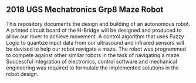 ## 2018 UGS Mechatronics Grp8 Maze Robot

This repository documents the design and building of an autonomous robot. 
A printed circuit board of the H-Bridge will be designed and produced to allow our rover to achieve movement. 
A control algorithm that uses Fuzzy Logic to quantize input data from our ultrasound and infrared sensors will be devised to help our robot navigate a maze.
The robot was programmed to compete against other similar robots in the task of navigating a maze. Successful integration of electronics, control software and mechanical engineering was required to formulate the implemented solutions in the robot design. 



